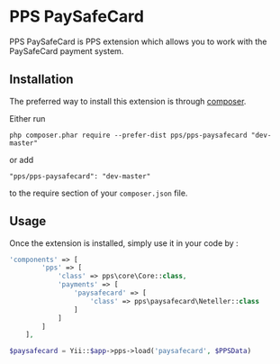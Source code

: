 PPS PaySafeCard
====
PPS PaySafeCard is PPS extension which allows you to work with the PaySafeCard payment system.

Installation
------------

The preferred way to install this extension is through [composer](http://getcomposer.org/download/).

Either run

```
php composer.phar require --prefer-dist pps/pps-paysafecard "dev-master"
```

or add

```
"pps/pps-paysafecard": "dev-master"
```

to the require section of your `composer.json` file.


Usage
-----

Once the extension is installed, simply use it in your code by  :

```php
'components' => [
        'pps' => [
            'class' => pps\core\Core::class,
            'payments' => [
                'paysafecard' => [
                    'class' => pps\paysafecard\Neteller::class
                ]
            ]
        ]
    ],
```

```php
$paysafecard = Yii::$app->pps->load('paysafecard', $PPSData)
```